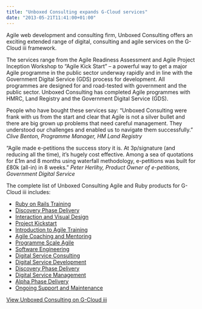```yaml
---
title: "Unboxed Consulting expands G-Cloud services"
date: "2013-05-21T11:41:00+01:00"
---
```


<p>Agile web development and consulting firm, Unboxed Consulting offers an exciting extended range of digital, consulting and agile services on the G-Cloud iii framework.</p>

<p>The services range from the Agile Readiness Assessment and Agile Project Inception Workshop to “Agile Kick Start” – a powerful way to get a major Agile programme in the public sector underway rapidly and in line with the Government Digital Service (GDS) process for development. All programmes are designed for and road-tested with government and the public sector. Unboxed Consulting has completed Agile programmes with HMRC, Land Registry and the Government Digital Service (GDS).</p>

<p>People who have bought these services say:
“Unboxed Consulting were frank with us from the start and clear that Agile is not a silver bullet and there are big grown up problems that need careful management. They understood our challenges and enabled us to navigate them successfully.”
<i>Clive Benton, Programme Manager, HM Land Registry</i></p>

<p>“Agile made e-petitions the success story it is. At 3p/signature (and reducing all the time), it’s hugely cost effective. Among a sea of quotations for £1m and 8 months using waterfall methodology, e-petitions was built for £80k (all-in) in 8 weeks.”
<i>Peter Herlihy, Product Owner of e-petitions, Government Digital Service</i></p>

<p>The complete list of Unboxed Consulting Agile and Ruby products for G-Cloud iii includes:
<ul class="bullet_list qualities">
<li><a href="http://govstore.service.gov.uk/cloudstore/5-g3-0276-011">Ruby on Rails Training</a></li>
<li><a href="http://govstore.service.gov.uk/cloudstore/discovery-phase-delivery4-g4-0276-208">Discovery Phase Delivery</a></li>
<li><a href="http://govstore.service.gov.uk/cloudstore/interaction-and-visual-design4-g4-0276-204">Interaction and Visual Design</a></li>
<li><a href="http://govstore.service.gov.uk/cloudstore/project-kickstart4-g4-0276-206">Project Kickstart</a></li>
<li><a href="http://govstore.service.gov.uk/cloudstore/5-g3-0276-008">Introduction to Agile Training</a></li>
<li><a href="http://govstore.service.gov.uk/cloudstore/5-g5-0276-210">Agile Coaching and Mentoring</a></li>
<li><a href="http://govstore.service.gov.uk/cloudstore/programme-scale-agile4-g4-0276-202">Programme Scale Agile</a></li>
<li><a href="http://govstore.service.gov.uk/cloudstore/software-engineering4-g4-0276-209">Software Engineering</a></li>
<li><a href="http://govstore.service.gov.uk/cloudstore/5-g4-0276-201">Digital Service Consulting</a></li>
<li><a href="http://govstore.service.gov.uk/cloudstore/digital-service-development4-g4-0276-205">Digital Service Development</a></li>
<li><a href="http://govstore.service.gov.uk/cloudstore/5-g4-0276-208">Discovery Phase Delivery</a></li>
<li><a href="http://govstore.service.gov.uk/cloudstore/digital-service-management4-g4-0276-201">Digital Service Management</a></li>
<li><a href="http://govstore.service.gov.uk/cloudstore/5-g4-0276-207">Alpha Phase Delivery</a></li>
<li><a href="http://govstore.service.gov.uk/cloudstore/ongoing-support-and-maintenance4-g4-0276-203">Ongoing Support and Maintenance</a></li>
</ul></p>

<p><a href="http://govstore.service.gov.uk/cloudstore/search/?q=unboxed">View Unboxed Consulting on G-Cloud iii</a></p>
